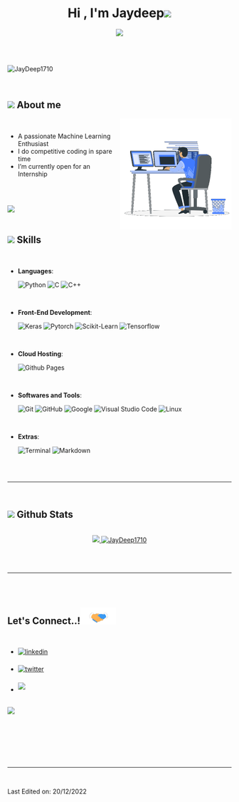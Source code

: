 
<h1 align="center"><b>Hi , I'm Jaydeep</b><img src="https://media.giphy.com/media/hvRJCLFzcasrR4ia7z/giphy.gif" width="35"></h1>

<p align="center">
  <a href="https://github.com/DenverCoder1/readme-typing-svg"><img src="https://readme-typing-svg.herokuapp.com?font=Time+New+Roman&color=cyan&size=25&center=true&vCenter=true&width=600&height=100&lines=Machine+Learning,;Deep+Learning,;Artificial+Intelligence,;Competitive+Coding;Active+Learner/Researcher,;Love+to+learn+new+stuffs...<3"></a>
</p>


<br>

<br>

<p </h3> <img src="https://komarev.com/ghpvc/?username=JayDeep1710&label=Profile%20views&color=0e75b6&style=flat"
    alt="JayDeep1710" /> 
  </p>

<br>

	
## <img src="https://media1.giphy.com/media/WFZvB7VIXBgiz3oDXE/giphy.gif?cid=790b7611cf991871428f5e99d1ba707e0349b6e103112552&rid=giphy.gif&ct=s" width ="25"><b>  About me</b>

<picture> <img align="right" src="https://github.com/0xAbdulKhalid/0xAbdulKhalid/raw/main/assets/mdImages/Right_Side.gif" width = 250px></picture>

<br>

- A passionate Machine Learning Enthusiast
- I do competitive coding in spare time
- I’m currently open for an Internship

<br><br>

<img src="https://user-images.githubusercontent.com/73097560/115834477-dbab4500-a447-11eb-908a-139a6edaec5c.gif"><br><br>

## <img src="https://media2.giphy.com/media/QssGEmpkyEOhBCb7e1/giphy.gif?cid=ecf05e47a0n3gi1bfqntqmob8g9aid1oyj2wr3ds3mg700bl&rid=giphy.gif" width ="25"><b> Skills</b>
<br>

<p align="center">

- **Languages**:
  
    ![Python](https://img.shields.io/badge/Python%20-%2314354C.svg?style=for-the-badge&logo=python&logoColor=white)
    ![C](https://img.shields.io/badge/C%20-%232370ED.svg?style=for-the-badge&logo=c&logoColor=white)
    ![C++](https://img.shields.io/badge/C++%20-%2300599C.svg?style=for-the-badge&logo=c%2B%2B&logoColor=white)
    
<br>   
    
- **Front-End Development**:

   ![Keras](https://img.shields.io/badge/Keras-D00000?style=for-the-badge&logo=keras)
   ![Pytorch](https://img.shields.io/badge/Pytorch-FFFFFF?style=for-the-badge&logo=Pytorch&logoColor=EE4C2C)
   ![Scikit-Learn](https://img.shields.io/badge/ScikitLearn-343434?style=for-the-badge&logo=scikit-learn&&logoColor=F7931E)
   ![Tensorflow](https://img.shields.io/badge/Tensorflow-FFFFFF?style=for-the-badge&logo=Tensorflow&logocolor=FF6F00)

<br>

- **Cloud Hosting**:

    ![Github Pages](https://img.shields.io/badge/GitHub%20Pages-%23327FC7.svg?style=for-the-badge&logo=github&logoColor=white)
    
<br>

- **Softwares and Tools**:

    ![Git](https://img.shields.io/badge/git-%23F05033.svg?style=for-the-badge&logo=git&logoColor=white)
    ![GitHub](https://img.shields.io/badge/github-%23121011.svg?style=for-the-badge&logo=github&logoColor=white)
    ![Google](https://img.shields.io/badge/google-%234285F4.svg?style=for-the-badge&logo=google&logoColor=white)
    ![Visual Studio Code](https://img.shields.io/badge/Visual%20Studio%20Code-0078d7.svg?style=for-the-badge&logo=visual-studio-code&logoColor=white)
    ![Linux](https://img.shields.io/badge/Linux-FCC624?style=for-the-badge&logo=linux&logoColor=black) 

<br>

- **Extras**:

    ![Terminal](https://img.shields.io/badge/Terminal-%23054020?style=for-the-badge&logo=gnu-bash&logoColor=white)
    ![Markdown](https://img.shields.io/badge/markdown-%23000000.svg?style=for-the-badge&logo=markdown&logoColor=white)   


</p>

<br>
<br>

-----

<br>


## <img src="https://media.giphy.com/media/iY8CRBdQXODJSCERIr/giphy.gif" width="35"><b> Github Stats </b>
<br>

<div align="center">

<a href="https://github.com/JayDeep1710/">
  <img src="https://github-readme-stats.vercel.app/api?username=JayDeep1710&include_all_commits=true&count_private=true&show_icons=true&line_height=20&title_color=7A7ADB&icon_color=2234AE&text_color=D3D3D3&bg_color=0,000000,130F40" width="450"/>
  <img src="https://github-readme-stats.vercel.app/api/top-langs?username=0xabdulkhalid&show_icons=true&locale=en&layout=compact&line_height=20&title_color=7A7ADB&icon_color=2234AE&text_color=D3D3D3&bg_color=0,000000,130F40" width="375"  alt="JayDeep1710"/>

</a>
</div>

<br>
<br>
<br>

-----

<br>
<br>

## <b> Let's Connect..!</b><img src="https://github.com/0xAbdulKhalid/0xAbdulKhalid/raw/main/assets/mdImages/handshake.gif" width ="80">
<br>
<div align='left'>

<ul>

<li>
<a href="https://www.linkedin.com/in/jaydeep-singh-8ab748226/" target="_blank">
<img src="https://img.shields.io/badge/linkedin:  JayDeep1710-%2300acee.svg?color=405DE6&style=for-the-badge&logo=linkedin&logoColor=white" alt=linkedin style="margin-bottom: 5px;"/>
</a>
</li>

<br>

<li>
<a href="https://instagram.com/_jaydeep.235?igshid=YmMyMTA2M2Y=" target="_blank">
<img src="https://img.shields.io/badge/Instagram:  JayDeep1710-%2300acee.svg?color=E4405F&style=for-the-badge&logo=Instagram&logoColor=white" alt=twitter style="margin-bottom: 5px;"/>
</a>
</li>

<br>

<li>
<a href="mailto:2021UCE1512@mnit.ac.in" target="_blank">
<img src="https://img.shields.io/badge/gmail:  JayDeep1710-%23EA4335.svg?style=for-the-badge&logo=gmail&logoColor=white" t=mail style="margin-bottom: 5px;" />
</a>
</li>
	
</ul>
</div>

<br>
<img src="https://user-images.githubusercontent.com/73097560/115834477-dbab4500-a447-11eb-908a-139a6edaec5c.gif">
<br>
<br>
<br>

<div align='center'>


</div>
<br>

<br>
<br>
<br>

---

<br>



Last Edited on: 20/12/2022
